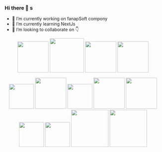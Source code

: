 ### Hi there 👋 s

<!--
**hassanKhademi/hassanKhademi** is a ✨ _special_ ✨ repository because its `README.md` (this file) appears on your GitHub profile.

Here are some ideas to get you started: s

- 🔭 I’m currently working on fanapSoft compony...
- 🌱 I’m currently learning ...
- 👯 I’m looking to collaborate on ...
- 🤔 I’m looking for help with ...
- 💬 Ask me about ...
- 📫 How to reach me: ...
- 😄 Pronouns: ...
- ⚡ Fun fact: ...
-->

- 🔭 I’m currently working on fanapSoft compony
- 🌱 I’m currently learning NextJs
- 👯 I’m looking to collaborate on 👇

<p align="center">
 <img src="https://upload.wikimedia.org/wikipedia/commons/thumb/d/d9/Node.js_logo.svg/440px-Node.js_logo.svg.png" width="100" />
 <img src="https://transang.me/content/images/size/w2000/2019/11/ExpressJS.png"  width="110"/>
 <img src="https://docs.nestjs.com/assets/logo-small.svg" width="100" /> 
 <img src="https://dotnet.microsoft.com/static/images/redesign/downloads-dot-net-core.svg?v=U_8I9gzFF2Cqi5zUNx-kHJuou_BWNurkhN_kSm3mCmo" width="100" />
</p>

<p align="center" >
<img src="https://upload.wikimedia.org/wikipedia/commons/thumb/9/99/Unofficial_JavaScript_logo_2.svg/197px-Unofficial_JavaScript_logo_2.svg.png" width="80" />
 <img src="https://github.com/angular/angular/raw/master/aio/src/assets/images/logos/angular/angular.png" width="100" />
 <img src="https://upload.wikimedia.org/wikipedia/commons/thumb/4/4c/Typescript_logo_2020.svg/128px-Typescript_logo_2020.svg.png" width="80" />
 <img src="https://upload.wikimedia.org/wikipedia/commons/thumb/9/93/MongoDB_Logo.svg/250px-MongoDB_Logo.svg.png" width="100" />
 <img src="https://upload.wikimedia.org/wikipedia/en/thumb/6/6b/Redis_Logo.svg/400px-Redis_Logo.svg.png" width="100" />
<!--
<img src="https://upload.wikimedia.org/wikipedia/commons/thumb/6/61/HTML5_logo_and_wordmark.svg/240px-HTML5_logo_and_wordmark.svg.png" width="40" />
<img src="https://upload.wikimedia.org/wikipedia/commons/thumb/d/d5/CSS3_logo_and_wordmark.svg/240px-CSS3_logo_and_wordmark.svg.png" width="30" />
-->
 <img src="https://upload.wikimedia.org/wikipedia/commons/thumb/b/b2/Bootstrap_logo.svg/440px-Bootstrap_logo.svg.png" width="80" />
 <img src="https://upload.wikimedia.org/wikipedia/commons/thumb/9/96/Sass_Logo_Color.svg/220px-Sass_Logo_Color.svg.png" width="80" />
 <img src="https://upload.wikimedia.org/wikipedia/commons/thumb/a/a7/React-icon.svg/220px-React-icon.svg.png" width="120" />
 <img src="https://upload.wikimedia.org/wikipedia/commons/thumb/8/8e/Nextjs-logo.svg/220px-Nextjs-logo.svg.png" width="120" />  
 
 <!--read document then read documnet then read document then write code -->
